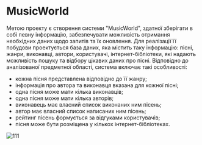 # MusicWorld

Метою проекту є створення системи "MusicWorld", здатної зберігати в собі певну інформацію, забезпечувати можливість отримання необхідних даних щодо запитів та їх оновлення. Для реалізації її побудови проектується база даних, яка містить таку інформацію: пісні, жанри, виконавці, автори, користувачі, інтернет-бібліотеки, які надають можливість пошуку та відбору цікавих даних про пісні. Відповідно до аналізованої предметної області, система включає такі особливості:
-	кожна пісня представлена відповідно до її жанру;
-	інформація про автора та виконавця вказана для кожної пісні;
-	одна пісня може мати кілька виконавців;
-	одна пісня може мати кілька авторів;
-	виконавець має власний список виконаних ним пісень;
-	автор має власний список написаних ним пісень;
-	рейтинг пісень формується за відгуками користувачів;
-	пісня може бути розміщена у кількох інтернет-бібліотеках.

![111](https://user-images.githubusercontent.com/78721809/176437210-8fc4cb88-f5d2-47ff-b64e-efb70e353afd.png)
